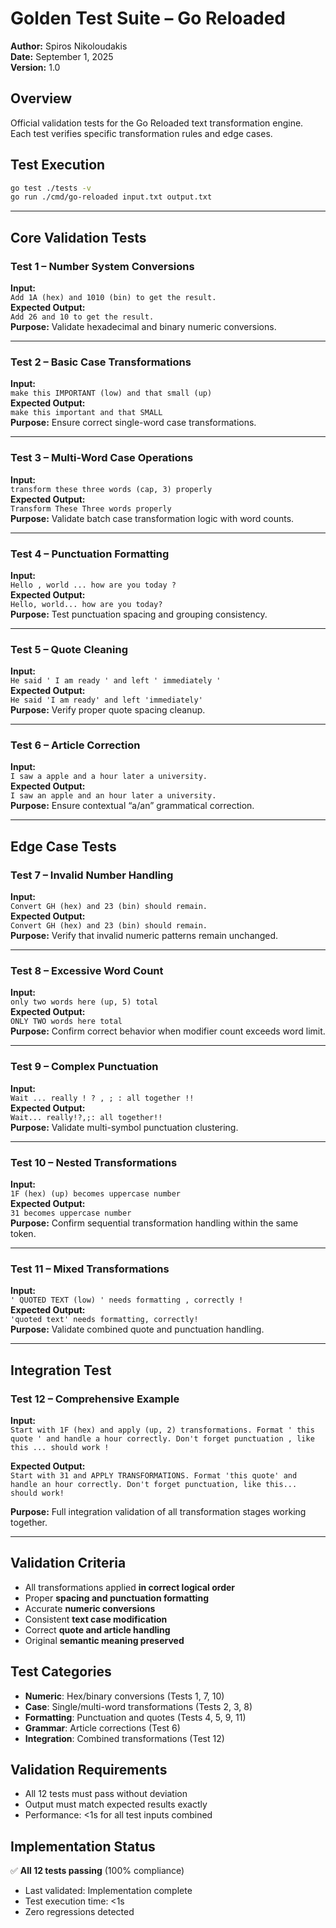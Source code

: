 # Golden Test Suite – Go Reloaded

**Author:** Spiros Nikoloudakis  
**Date:** September 1, 2025  
**Version:** 1.0

## Overview
Official validation tests for the Go Reloaded text transformation engine. Each test verifies specific transformation rules and edge cases.

## Test Execution
```bash
go test ./tests -v
go run ./cmd/go-reloaded input.txt output.txt
```

---

## Core Validation Tests

### Test 1 – Number System Conversions
**Input:**  
`Add 1A (hex) and 1010 (bin) to get the result.`  
**Expected Output:**  
`Add 26 and 10 to get the result.`  
**Purpose:** Validate hexadecimal and binary numeric conversions.

---

### Test 2 – Basic Case Transformations
**Input:**  
`make this IMPORTANT (low) and that small (up)`  
**Expected Output:**  
`make this important and that SMALL`  
**Purpose:** Ensure correct single-word case transformations.

---

### Test 3 – Multi-Word Case Operations
**Input:**  
`transform these three words (cap, 3) properly`  
**Expected Output:**  
`Transform These Three words properly`  
**Purpose:** Validate batch case transformation logic with word counts.

---

### Test 4 – Punctuation Formatting
**Input:**  
`Hello , world ... how are you today ?`  
**Expected Output:**  
`Hello, world... how are you today?`  
**Purpose:** Test punctuation spacing and grouping consistency.

---

### Test 5 – Quote Cleaning
**Input:**  
`He said ' I am ready ' and left ' immediately '`  
**Expected Output:**  
`He said 'I am ready' and left 'immediately'`  
**Purpose:** Verify proper quote spacing cleanup.

---

### Test 6 – Article Correction
**Input:**  
`I saw a apple and a hour later a university.`  
**Expected Output:**  
`I saw an apple and an hour later a university.`  
**Purpose:** Ensure contextual “a/an” grammatical correction.

---

## Edge Case Tests

### Test 7 – Invalid Number Handling
**Input:**  
`Convert GH (hex) and 23 (bin) should remain.`  
**Expected Output:**  
`Convert GH (hex) and 23 (bin) should remain.`  
**Purpose:** Verify that invalid numeric patterns remain unchanged.

---

### Test 8 – Excessive Word Count
**Input:**  
`only two words here (up, 5) total`  
**Expected Output:**  
`ONLY TWO words here total`  
**Purpose:** Confirm correct behavior when modifier count exceeds word limit.

---

### Test 9 – Complex Punctuation
**Input:**  
`Wait ... really ! ? , ; : all together !!`  
**Expected Output:**  
`Wait... really!?,;: all together!!`  
**Purpose:** Validate multi-symbol punctuation clustering.

---

### Test 10 – Nested Transformations
**Input:**  
`1F (hex) (up) becomes uppercase number`  
**Expected Output:**  
`31 becomes uppercase number`  
**Purpose:** Confirm sequential transformation handling within the same token.

---

### Test 11 – Mixed Transformations
**Input:**  
`' QUOTED TEXT (low) ' needs formatting , correctly !`  
**Expected Output:**  
`'quoted text' needs formatting, correctly!`  
**Purpose:** Validate combined quote and punctuation handling.

---

## Integration Test

### Test 12 – Comprehensive Example
**Input:**  
`Start with 1F (hex) and apply (up, 2) transformations. Format ' this quote ' and handle a hour correctly. Don't forget punctuation , like this ... should work !`  

**Expected Output:**  
`Start with 31 and APPLY TRANSFORMATIONS. Format 'this quote' and handle an hour correctly. Don't forget punctuation, like this... should work!`  

**Purpose:** Full integration validation of all transformation stages working together.

---

## Validation Criteria
- All transformations applied **in correct logical order**
- Proper **spacing and punctuation formatting**
- Accurate **numeric conversions**
- Consistent **text case modification**
- Correct **quote and article handling**
- Original **semantic meaning preserved**

## Test Categories
- **Numeric**: Hex/binary conversions (Tests 1, 7, 10)
- **Case**: Single/multi-word transformations (Tests 2, 3, 8)
- **Formatting**: Punctuation and quotes (Tests 4, 5, 9, 11)
- **Grammar**: Article corrections (Test 6)
- **Integration**: Combined transformations (Test 12)

## Validation Requirements
- All 12 tests must pass without deviation
- Output must match expected results exactly
- Performance: <1s for all test inputs combined

## Implementation Status
✅ **All 12 tests passing** (100% compliance)
- Last validated: Implementation complete
- Test execution time: <1s
- Zero regressions detected
